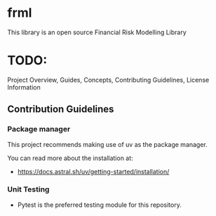 # frml
This library is an open source Financial Risk Modelling Library

# TODO:
Project Overview, Guides, Concepts, Contributing Guidelines, License Information

## Contribution Guidelines

### Package manager
This project recommends making use of uv as the package manager.

You can read more about the installation at:
- https://docs.astral.sh/uv/getting-started/installation/

### Unit Testing
- Pytest is the preferred testing module for this repository.